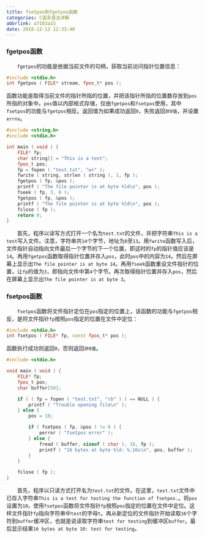 ```yaml
---
title: fsetpos和fgetpos函数
categories: C语言语法详解
abbrlink: a7103a15
date: 2018-12-13 12:33:40
---
```

### fgetpos函数

&emsp;&emsp;`fgetpos`的功能是依据当前文件的句柄，获取当前访问指针位置信息：<!--more-->

``` cpp
#include <stdio.h>
int fgetpos ( FILE* stream, fpos_t* pos );
```

函数功能是取得当前文件的指针所指的位置，并把该指针所指的位置数存放到`pos`所指的对象中。`pos`值以内部格式存储，仅由`fgetpos`和`fsetpos`使用，其中`fsetpos`的功能与`fgetpos`相反。返回值为如果成功返回`0`，失败返回`非0值`，并设置`errno`。

``` cpp
#include <string.h>
#include <stdio.h>

int main ( void ) {
    FILE* fp;
    char string[] = "This is a test";
    fpos_t pos;
    fp = fopen ( "test.txt", "w+" );
    fwrite ( string, strlen ( string ), 1, fp );
    fgetpos ( fp, &pos );
    printf ( "The file pointer is at byte %ld\n", pos );
    fseek ( fp, 3, 0 );
    fgetpos ( fp, &pos );
    printf ( "The file pointer is at byte %ld\n", pos );
    fclose ( fp );
    return 0;
}
```

&emsp;&emsp;首先，程序以读写方式打开一个名为`test.txt`的文件，并把字符串`This is a test`写入文件。注意，字符串共`14`个字节，地址为`0`至`13`。用`fwrite`函数写入后，文件指针自动指向文件最后一个字节的下一个位置，即这时的`fp`的指针值应该是`14`。再用`fgetpos`函数取得指针位置并存入`pos`，此时`pos`中的内容为`14`。然后在屏幕上显示出`The file pointer is at byte 14`。再用`fseek`函数重设文件指针的位置，让`fp`的值为`3`，即指向文件中第`4`个字节。再次取得指针位置并存入`pos`，然后在屏幕上显示出`The file pointer is at byte 3`。

### fsetpos函数

&emsp;&emsp;`fsetpos`函数将文件指针定位在`pos`指定的位置上，该函数的功能与`fgetpos`相反，是将文件指针`fp`按照`pos`指定的位置在文件中定位：

``` cpp
#include <stdio.h>
int fsetpos ( FILE* fp, const fpos_t* pos );
```

函数执行成功则返回`0`，否则返回`非0值`。

``` cpp
#include <stdio.h>

void main ( void ) {
    FILE* fp;
    fpos_t pos;
    char buffer[50];

    if ( ( fp = fopen ( "test.txt", "rb" ) ) == NULL ) {
        printf ( "Trouble opening file\n" );
    } else {
        pos = 10;

        if ( fsetpos ( fp, &pos ) != 0 ) {
            perror ( "fsetpos error" );
        } else {
            fread ( buffer, sizeof ( char ), 16, fp );
            printf ( "16 bytes at byte %ld: %.16s\n", pos, buffer );
        }
    }

    fclose ( fp );
}
```

&emsp;&emsp;首先，程序以只读方式打开名为`test.txt`的文件。在这里，`test.txt`文件中已存入字符串`This is a test for testing the function of fsetpos.`。将`pos`设置为`10`，使用`fsetpos`函数将文件指针`fp`按照`pos`指定的位置在文件中定位。这样文件指针`fp`指向字符串中`test`的字母`t`。再从新定位的文件指针开始读取`16`个字符到`buffer`缓冲区，也就是说读取字符串`test for testing`到缓冲区`buffer`。最后显示结果`16 bytes at byte 10: test for testing`。